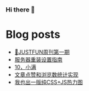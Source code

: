 ### Hi there 👋

<!--
**rebron1900/rebron1900** is a ✨ _special_ ✨ repository because its `README.md` (this file) appears on your GitHub profile.

Here are some ideas to get you started:

- 🔭 I’m currently working on ...
- 🌱 I’m currently learning ...
- 👯 I’m looking to collaborate on ...
- 🤔 I’m looking for help with ...
- 💬 Ask me about ...
- 📫 How to reach me: ...
- 😄 Pronouns: ...
- ⚡ Fun fact: ...
-->



# Blog posts
<!-- BLOG-POST-LIST:START -->
- [🤣JUSTFUN周刊第一期](https://1900.live/justfunzhou-kan-di-yi-qi/)
- [服务器重装设置指南](https://1900.live/fu-wu-qi-zhong-zhuang-she-zhi-zhi-nan/)
- [10，小满](https://1900.live/10-xiao-man/)
- [文章点赞和浏览数统计实现](https://1900.live/wen-zhang-dian-zan-he-liu-lan-shu-tong-ji/)
- [我也出一版纯CSS+JS热力图](https://1900.live/wo-ye-chu-yi-ban-chun-css-jsre-li-tu/)
<!-- BLOG-POST-LIST:END -->
